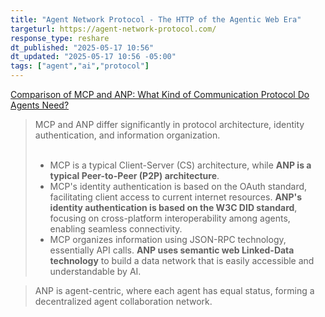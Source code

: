 ```yaml
---
title: "Agent Network Protocol - The HTTP of the Agentic Web Era"
targeturl: https://agent-network-protocol.com/
response_type: reshare
dt_published: "2025-05-17 10:56"
dt_updated: "2025-05-17 10:56 -05:00"
tags: ["agent","ai","protocol"]
---
```


[Comparison of MCP and ANP: What Kind of Communication Protocol Do Agents Need?](https://agent-network-protocol.com/blogs/posts/mcp-anp-comparison.html)

> MCP and ANP differ significantly in protocol architecture, identity authentication, and information organization.  
> <br>
> - MCP is a typical Client-Server (CS) architecture, while **ANP is a typical Peer-to-Peer (P2P) architecture**.
> - MCP's identity authentication is based on the OAuth standard, facilitating client access to current internet resources. **ANP's identity authentication is based on the W3C DID standard**, focusing on cross-platform interoperability among agents, enabling seamless connectivity.
> - MCP organizes information using JSON-RPC technology, essentially API calls. **ANP uses semantic web Linked-Data technology** to build a data network that is easily accessible and understandable by AI.


> ANP is agent-centric, where each agent has equal status, forming a decentralized agent collaboration network.


